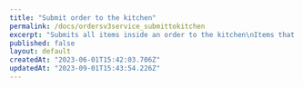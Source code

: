 ```yaml
---
title: "Submit order to the kitchen"
permalink: /docs/ordersv3service_submittokitchen
excerpt: "Submits all items inside an order to the kitchen\nItems that were sent to the kitchen can no longer be updated or deleted"
published: false
layout: default
createdAt: "2023-06-01T15:42:03.706Z"
updatedAt: "2023-09-01T15:43:54.226Z"
---
```

